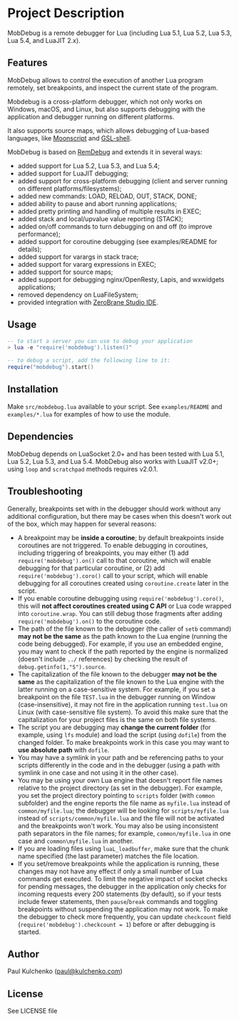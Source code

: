 # Project Description

MobDebug is a remote debugger for Lua (including Lua 5.1, Lua 5.2, Lua 5.3, Lua 5.4, and LuaJIT 2.x).

## Features

MobDebug allows to control the execution of another Lua program remotely,
set breakpoints, and inspect the current state of the program.

Mobdebug is a cross-platform debugger, which not only works on Windows, macOS, and Linux, but
also supports debugging with the application and debugger running on different platforms.

It also supports source maps, which allows debugging of Lua-based languages,
like [Moonscript](http://notebook.kulchenko.com/zerobrane/moonscript-debugging-with-zerobrane-studio)
and [GSL-shell](http://notebook.kulchenko.com/zerobrane/gsl-shell-debugging-with-zerobrane-studio).

MobDebug is based on [RemDebug](http://www.keplerproject.org/remdebug/) and
extends it in several ways:

* added support for Lua 5.2, Lua 5.3, and Lua 5.4;
* added support for LuaJIT debugging;
* added support for cross-platform debugging (client and server running on different platforms/filesystems);
* added new commands: LOAD, RELOAD, OUT, STACK, DONE;
* added ability to pause and abort running applications;
* added pretty printing and handling of multiple results in EXEC;
* added stack and local/upvalue value reporting (STACK);
* added on/off commands to turn debugging on and off (to improve performance);
* added support for coroutine debugging (see examples/README for details);
* added support for varargs in stack trace;
* added support for vararg expressions in EXEC;
* added support for source maps;
* added support for debugging nginx/OpenResty, Lapis, and wxwidgets applications;
* removed dependency on LuaFileSystem;
* provided integration with [ZeroBrane Studio IDE](http://studio.zerobrane.com/).

## Usage

```lua
-- to start a server you can use to debug your application
> lua -e "require('mobdebug').listen()"

-- to debug a script, add the following line to it:
require("mobdebug").start()
```

## Installation

Make `src/mobdebug.lua` available to your script.
See `examples/README` and `examples/*.lua` for examples of how to use the module.

## Dependencies

MobDebug depends on LuaSocket 2.0+ and has been tested with Lua 5.1, Lua 5.2, Lua 5.3, and Lua 5.4.
MobDebug also works with LuaJIT v2.0+; using `loop` and `scratchpad` methods requires v2.0.1.

## Troubleshooting

Generally, breakpoints set with in the debugger should work without any additional configuration,
but there may be cases when this doesn't work out of the box, which may happen for several reasons:

- A breakpoint may be **inside a coroutine**; by default breakpoints inside coroutines are not triggered.
To enable debugging in coroutines, including triggering of breakpoints, you may either
(1) add `require('mobdebug').on()` call to that coroutine, which will enable debugging for that particular coroutine, or
(2) add `require('mobdebug').coro()` call to your script, which will enable debugging for all coroutines created using `coroutine.create` later in the script.
- If you enable coroutine debugging using `require('mobdebug').coro()`, this will **not affect coroutines created using C API** or Lua code wrapped into `coroutine.wrap`.
You can still debug those fragments after adding `require('mobdebug').on()` to the coroutine code. 
- The path of the file known to the debugger (the caller of `setb` command) **may not be the same** as the path known to the Lua engine (running the code being debugged).
For example, if you use an embedded engine, you may want to check if the path reported by the engine is normalized (doesn't include `../` references) by checking the result of `debug.getinfo(1,"S").source`.
- The capitalization of the file known to the debugger **may not be the same** as the capitalization of the file known to the Lua engine with the latter running on a case-sensitive system.
For example, if you set a breakpoint on the file `TEST.lua` in the debugger running on Window (case-insensitive), it may not fire in the application running `test.lua` on Linux (with case-sensitive file system).
To avoid this make sure that the capitalization for your project files is the same on both file systems.
- The script you are debugging may **change the current folder** (for example, using `lfs` module) and load the script (using `dofile`) from the changed folder.
To make breakpoints work in this case you may want to **use absolute path** with `dofile`.
- You may have a symlink in your path and be referencing paths to your scripts differently in the code and in the debugger (using a path with symlink in one case and not using it in the other case).
- You may be using your own Lua engine that doesn't report file names relative to the project directory (as set in the debugger).
For example, you set the project directory pointing to `scripts` folder (with `common` subfolder) and the engine reports the file name as `myfile.lua` instead of `common/myfile.lua`;
the debugger will be looking for `scripts/myfile.lua` instead of `scripts/common/myfile.lua` and the file will not be activated and the breakpoints won't work.
You may also be using inconsistent path separators in the file names; for example, `common/myfile.lua` in one case and `common\myfile.lua` in another.
- If you are loading files using `luaL_loadbuffer`, make sure that the chunk name specified (the last parameter) matches the file location.
- If you set/remove breakpoints while the application is running, these changes may not have any effect if only a small number of Lua commands get executed.
To limit the negative impact of socket checks for pending messages, the debugger in the application only checks for incoming requests every 200 statements (by default), so if your tests include fewer statements, then `pause`/`break` commands and toggling breakpoints without suspending the application may not work.
To make the debugger to check more frequently, you can update `checkcount` field (`require('mobdebug').checkcount = 1`) before or after debugging is started.

## Author

Paul Kulchenko (paul@kulchenko.com)

## License

See LICENSE file
